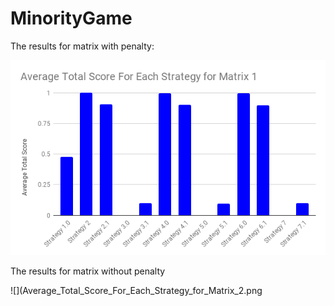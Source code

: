 # MinorityGame
The results for matrix with penalty:

![](Average_Total_Score_For_Each_Strategy_for_Matrix_1.png)

The results for matrix without penalty

![](Average_Total_Score_For_Each_Strategy_for_Matrix_2.png
